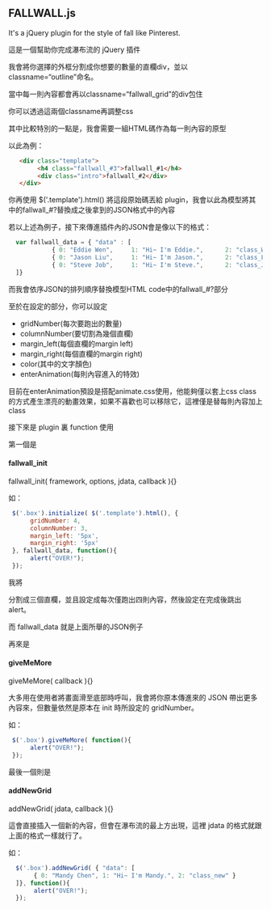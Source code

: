 <h2>FALLWALL.js</h2>

It's a jQuery plugin for the style of fall like Pinterest.

這是一個幫助你完成瀑布流的 jQuery 插件

我會將你選擇的外框分割成你想要的數量的直欄div，並以classname=“outline”命名。

當中每一則內容都會再以classname=“fallwall_grid”的div包住

你可以透過這兩個classname再調整css

其中比較特別的一點是，我會需要一組HTML碼作為每一則內容的原型

以此為例：
```html
   <div class="template">
        <h4 class="fallwall_#3">fallwall_#1</h4>
        <div class="intro">fallwall_#2</div>
   </div>
```
你再使用 $('.template').html() 將這段原始碼丟給 plugin，我會以此為模型將其中的fallwall_#?替換成之後拿到的JSON格式中的內容

若以上述為例子，接下來傳進插件內的JSON會是像以下的格式：

```javascript
  var fallwall_data = { "data" : [
            { 0: "Eddie Wen",     1: "Hi~ I'm Eddie.",      2: "class_Wen" },
            { 0: "Jason Liu",     1: "Hi~ I'm Jason.",      2: "class_Liu" },
            { 0: "Steve Job",     1: "Hi~ I'm Steve.",      2: "class_Job" }
  ]}
```
而我會依序JSON的排列順序替換模型HTML code中的fallwall_#?部分

至於在設定的部分，你可以設定
<ul>
   <li>gridNumber(每次要跑出的數量)</li>
   <li>columnNumber(要切割為幾個直欄)</li>
   <li>margin_left(每個直欄的margin left)</li>
   <li>margin_right(每個直欄的margin right)</li>
   <li>color(其中的文字顏色)</li>
   <li>enterAnimation(每則內容進入的特效)</li>
</ul>

目前在enterAnimation預設是搭配animate.css使用，他能夠僅以套上css class的方式產生漂亮的動畫效果，如果不喜歡也可以移除它，這裡僅是替每則內容加上class

接下來是 plugin 裏 function 使用

第一個是 <h4>fallwall_init</h4>

fallwall_init( framework, options, jdata, callback ){}

如：

```javascript
 $('.box').initialize( $('.template').html(), {
      gridNumber: 4,
      columnNumber: 3,
      margin_left: '5px',
      margin_right: '5px'
 }, fallwall_data, function(){
      alert("OVER!");
 });
```

我將 <div class=“box”></div> 分割成三個直欄，並且設定成每次僅跑出四則內容，然後設定在完成後跳出alert。

而 fallwall_data 就是上面所舉的JSON例子

再來是 <h4>giveMeMore</h4>

giveMeMore( callback ){}

大多用在使用者將畫面滑至底部時呼叫，我會將你原本傳進來的 JSON 帶出更多內容來，但數量依然是原本在 init 時所設定的 gridNumber。

如：

```javascript
 $('.box').giveMeMore( function(){
      alert("OVER!");
 });
```

最後一個則是 <h4>addNewGrid</h4>

addNewGrid( jdata, callback ){}

這會直接插入一個新的內容，但會在瀑布流的最上方出現，這裡 jdata 的格式就跟上面的格式一樣就行了。

如：

```javascript
  $('.box').addNewGrid( { "data": [
       { 0: "Mandy Chen", 1: "Hi~ I'm Mandy.", 2: "class_new" }
  ]}, function(){
       alert("OVER!");
  });
```
